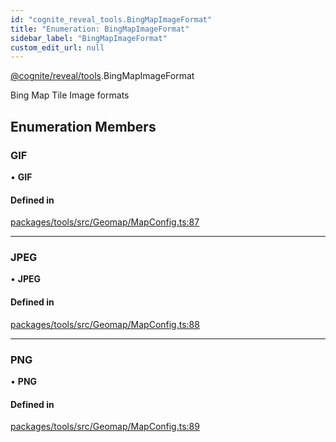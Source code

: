 ```yaml
---
id: "cognite_reveal_tools.BingMapImageFormat"
title: "Enumeration: BingMapImageFormat"
sidebar_label: "BingMapImageFormat"
custom_edit_url: null
---
```


[@cognite/reveal/tools](../modules/cognite_reveal_tools.md).BingMapImageFormat

Bing Map Tile Image formats

## Enumeration Members

### GIF

• **GIF**

#### Defined in

[packages/tools/src/Geomap/MapConfig.ts:87](https://github.com/cognitedata/reveal/blob/71be00fcc/viewer/packages/tools/src/Geomap/MapConfig.ts#L87)

___

### JPEG

• **JPEG**

#### Defined in

[packages/tools/src/Geomap/MapConfig.ts:88](https://github.com/cognitedata/reveal/blob/71be00fcc/viewer/packages/tools/src/Geomap/MapConfig.ts#L88)

___

### PNG

• **PNG**

#### Defined in

[packages/tools/src/Geomap/MapConfig.ts:89](https://github.com/cognitedata/reveal/blob/71be00fcc/viewer/packages/tools/src/Geomap/MapConfig.ts#L89)
